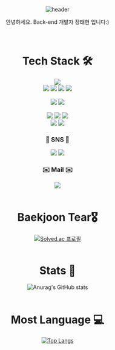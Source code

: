 <div align="center">
  
  ![header](https://capsule-render.vercel.app/api?type=waving&color=004300&height=300&section=header&text=TaeHyeon's%20Github&fontSize=80)
  
  안녕하세요. Back-end 개발자 장태현 입니다:)<br><br><br>
  
  # Tech Stack 🛠️</br>
  <img src="https://img.shields.io/badge/Java-007396?style=for-the-badge&logo=CoffeeScript&logoColor=white"/></br>
  <img src="https://img.shields.io/badge/Spring-6DB33F?style=for-the-badge&logo=Spring&logoColor=white"/>
  <img src="https://img.shields.io/badge/Spring Boot-6DB33F?style=for-the-badge&logo=SpringBoot&logoColor=white"/>
  <img src="https://img.shields.io/badge/JPA-088142?style=for-the-badge&logo=DataBricks&logoColor=white"/>
  <img src="https://img.shields.io/badge/JWT-82BEA0?style=for-the-badge&logo=JsonWebTokens&logoColor=white"/><br><br>
  <img src="https://img.shields.io/badge/Android Studio-3DDC84?style=for-the-badge&logo=Android&logoColor=white"/>
  <img src="https://img.shields.io/badge/retrofit2-088142?style=for-the-badge&logo=PCGamingWiki&logoColor=white"/><br><br>
  <img src="https://img.shields.io/badge/H2-01B4E4?style=for-the-badge&logo=DataBricks&logoColor=white"/>
  <img src="https://img.shields.io/badge/Mysql-4479A1?style=for-the-badge&logo=Mysql&logoColor=white"/>
  <img src="https://img.shields.io/badge/Redis-DC382D?style=for-the-badge&logo=redis&logoColor=white"/></br>
  <img src="https://img.shields.io/badge/AWS EC2-FF9900?style=for-the-badge&logo=amazonec2&logoColor=white"/>
  <img src="https://img.shields.io/badge/AWS RDS-527FFF?style=for-the-badge&logo=amazonrds&logoColor=white"/>
  
  ### :speech_balloon: SNS :speech_balloon:</br>
  <a href="https://taehyeon-stroy.tistory.com/" target="_blank"><img src="https://img.shields.io/badge/Tistory-000000?style=for-the-badge&logo=Tistory&logoColor=white"/></a>
  <a href="https://www.instagram.com/taeehyeonn/" target="_blank"><img src="https://img.shields.io/badge/Instagram-E4405F?style=for-the-badge&logo=instagram&logoColor=white"/></a></br>
  
  ### :envelope: Mail :envelope:</br>
  <img src="https://img.shields.io/badge/| wkdxogus3492@gmail.com-EA4335?style=for-the-badge&logo=Gmail&logoColor=white"/></br></br>
  
  # Baekjoon Tear🎖<br>
  [![Solved.ac
프로필](http://mazassumnida.wtf/api/v2/generate_badge?boj=xogus3492)](https://solved.ac/xogus3492)</br></br>

  # Stats :muscle:</br>
  ![Anurag's GitHub stats](https://github-readme-stats.vercel.app/api?username=xogus3492&show_icons=true&theme=radical)</br></br>
  
  # Most Language :computer:</br>
  [![Top Langs](https://github-readme-stats.vercel.app/api/top-langs/?username=xogus3492&layout=compact)](https://github.com/anuraghazra/github-readme-stats)

</div>
